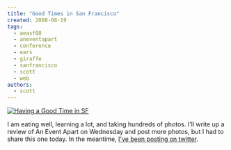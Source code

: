 ```yaml
---
title: "Good Times in San Francisco"
created: 2008-08-19
tags:
  - aeasf08
  - aneventapart
  - conference
  - ears
  - giraffe
  - sanfrancisco
  - scott
  - web
authors:
  - scott
---
```


[![Having a Good Time in SF](/images/2778969542_a60802d328.jpg)](http://www.flickr.com/photos/spaceninja/2778969542/)

I am eating well, learning a lot, and taking hundreds of photos. I'll write up a review of An Event Apart on Wednesday and post more photos, but I had to share this one today. In the meantime, [I've been posting on twitter](http://twitter.com/spaceninja/).

